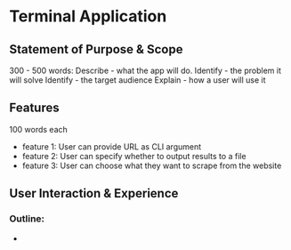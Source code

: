 # Terminal Application
## Statement of Purpose & Scope
300 - 500 words:
Describe - what the app will do.
Identify - the problem it will solve
Identify - the target audience
Explain - how a user will use it
## Features
100 words each
- feature 1: User can provide URL as CLI argument
- feature 2: User can specify whether to output results to a file
- feature 3: User can choose what they want to scrape from the website
## User Interaction & Experience
### Outline:
- 
<!--stackedit_data:
eyJoaXN0b3J5IjpbODYxNjg3MTgyLDExMzg2NDUxMTEsMTU3Nj
k3MTI1NywtMTE2NjEyNDc1MV19
-->
